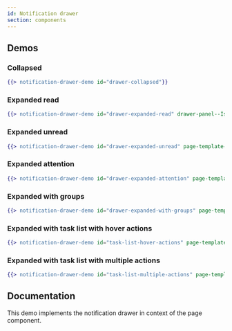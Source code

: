 ```yaml
---
id: Notification drawer
section: components
---
```


## Demos

### Collapsed
```hbs isFullscreen
{{> notification-drawer-demo id="drawer-collapsed"}}
```

### Expanded read
```hbs isFullscreen
{{> notification-drawer-demo id="drawer-expanded-read" drawer-panel--IsOpen="true" notification-drawer-basic-list--AllRead="true"}}
```

### Expanded unread
```hbs isFullscreen
{{> notification-drawer-demo id="drawer-expanded-unread" page-template-header-tools-notification-badge--badge--modifier="pf-m-unread" drawer-panel--IsOpen="true"}}
```

### Expanded attention
```hbs isFullscreen
{{> notification-drawer-demo id="drawer-expanded-attention" page-template-header-tools-notification-badge--badge--modifier="pf-m-attention" page-header-tools--IsAttention="true" drawer-panel--IsOpen="true" notification-drawer-basic-list--IsAttention="true"}}
```

### Expanded with groups
```hbs isFullscreen
{{> notification-drawer-demo id="drawer-expanded-with-groups" page-template-header-tools-notification-badge--badge--modifier="pf-m-unread" drawer-demo--IsGroup="true" drawer-panel--IsOpen="true"}}
```

### Expanded with task list with hover actions
```hbs isFullscreen
{{> notification-drawer-demo id="task-list-hover-actions" page-template-header-tools-notification-badge--badge--modifier="pf-m-unread" drawer-demo--IsTasksHoverActions="true" drawer-panel--IsOpen="true"}}
```

### Expanded with task list with multiple actions
```hbs isFullscreen
{{> notification-drawer-demo id="task-list-multiple-actions" page-template-header-tools-notification-badge--badge--modifier="pf-m-unread" drawer-demo--IsTasks="true" drawer-panel--IsOpen="true"}}
```

## Documentation

This demo implements the notification drawer in context of the page component.
